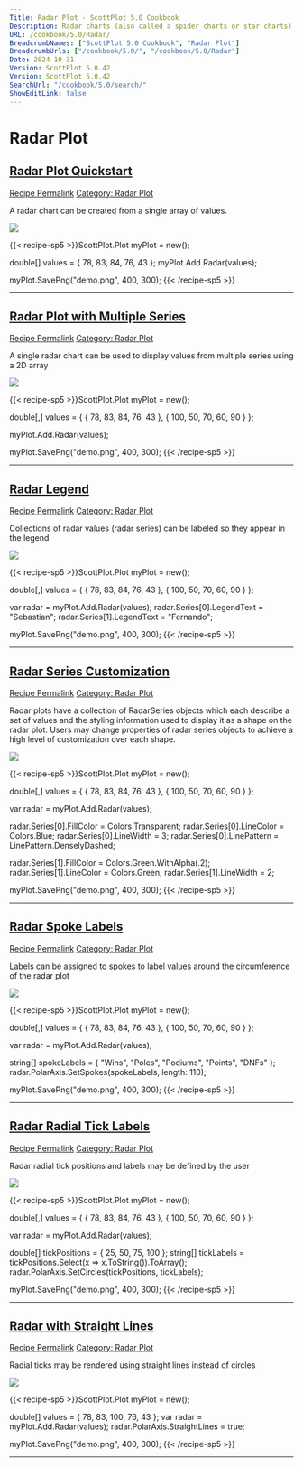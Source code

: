 ```yaml
---
Title: Radar Plot - ScottPlot 5.0 Cookbook
Description: Radar charts (also called a spider charts or star charts) represent multi-axis data as a 2D shape on axes arranged circularly around a center point.
URL: /cookbook/5.0/Radar/
BreadcrumbNames: ["ScottPlot 5.0 Cookbook", "Radar Plot"]
BreadcrumbUrls: ["/cookbook/5.0/", "/cookbook/5.0/Radar"]
Date: 2024-10-31
Version: ScottPlot 5.0.42
Version: ScottPlot 5.0.42
SearchUrl: "/cookbook/5.0/search/"
ShowEditLink: false
---
```


<h1>Radar Plot</h1>


<h2 style='border-bottom: 0;'><a href='/cookbook/5.0/Radar/RadarQuickstart'>Radar Plot Quickstart</a></h2>

<div class="d-flex mb-2">
<a class="btn btn-sm btn-primary me-1" href="/cookbook/5.0/Radar/RadarQuickstart">Recipe Permalink</a>
<a class="btn btn-sm btn-success me-1" href="/cookbook/5.0/Radar">Category: Radar Plot</a>
</div>

A radar chart can be created from a single array of values.

[![](/cookbook/5.0/images/RadarQuickstart.png?241031194635)](/cookbook/5.0/images/RadarQuickstart.png?241031194635)

{{< recipe-sp5 >}}ScottPlot.Plot myPlot = new();

double[] values = { 78, 83, 84, 76, 43 };
myPlot.Add.Radar(values);

myPlot.SavePng("demo.png", 400, 300);
{{< /recipe-sp5 >}}

<hr class='my-5 invisible'>



<h2 style='border-bottom: 0;'><a href='/cookbook/5.0/Radar/RadarMultipleQuickstart'>Radar Plot with Multiple Series</a></h2>

<div class="d-flex mb-2">
<a class="btn btn-sm btn-primary me-1" href="/cookbook/5.0/Radar/RadarMultipleQuickstart">Recipe Permalink</a>
<a class="btn btn-sm btn-success me-1" href="/cookbook/5.0/Radar">Category: Radar Plot</a>
</div>

A single radar chart can be used to display values from multiple series using a 2D array

[![](/cookbook/5.0/images/RadarMultipleQuickstart.png?241031194635)](/cookbook/5.0/images/RadarMultipleQuickstart.png?241031194635)

{{< recipe-sp5 >}}ScottPlot.Plot myPlot = new();

double[,] values = {
    { 78,  83, 84, 76, 43 },
    { 100, 50, 70, 60, 90 }
};

myPlot.Add.Radar(values);

myPlot.SavePng("demo.png", 400, 300);
{{< /recipe-sp5 >}}

<hr class='my-5 invisible'>



<h2 style='border-bottom: 0;'><a href='/cookbook/5.0/Radar/RadarLegend'>Radar Legend</a></h2>

<div class="d-flex mb-2">
<a class="btn btn-sm btn-primary me-1" href="/cookbook/5.0/Radar/RadarLegend">Recipe Permalink</a>
<a class="btn btn-sm btn-success me-1" href="/cookbook/5.0/Radar">Category: Radar Plot</a>
</div>

Collections of radar values (radar series) can be labeled so they appear in the legend

[![](/cookbook/5.0/images/RadarLegend.png?241031194635)](/cookbook/5.0/images/RadarLegend.png?241031194635)

{{< recipe-sp5 >}}ScottPlot.Plot myPlot = new();

double[,] values = {
    { 78,  83, 84, 76, 43 },
    { 100, 50, 70, 60, 90 }
};

var radar = myPlot.Add.Radar(values);
radar.Series[0].LegendText = "Sebastian";
radar.Series[1].LegendText = "Fernando";

myPlot.SavePng("demo.png", 400, 300);
{{< /recipe-sp5 >}}

<hr class='my-5 invisible'>



<h2 style='border-bottom: 0;'><a href='/cookbook/5.0/Radar/RadarSeriesCustomization'>Radar Series Customization</a></h2>

<div class="d-flex mb-2">
<a class="btn btn-sm btn-primary me-1" href="/cookbook/5.0/Radar/RadarSeriesCustomization">Recipe Permalink</a>
<a class="btn btn-sm btn-success me-1" href="/cookbook/5.0/Radar">Category: Radar Plot</a>
</div>

Radar plots have a collection of RadarSeries objects which each describe a set of values and the styling information used to display it as a shape on the radar plot. Users may change properties of radar series objects to achieve a high level of customization over each shape.

[![](/cookbook/5.0/images/RadarSeriesCustomization.png?241031194635)](/cookbook/5.0/images/RadarSeriesCustomization.png?241031194635)

{{< recipe-sp5 >}}ScottPlot.Plot myPlot = new();

double[,] values = {
    { 78,  83, 84, 76, 43 },
    { 100, 50, 70, 60, 90 }
};

var radar = myPlot.Add.Radar(values);

radar.Series[0].FillColor = Colors.Transparent;
radar.Series[0].LineColor = Colors.Blue;
radar.Series[0].LineWidth = 3;
radar.Series[0].LinePattern = LinePattern.DenselyDashed;

radar.Series[1].FillColor = Colors.Green.WithAlpha(.2);
radar.Series[1].LineColor = Colors.Green;
radar.Series[1].LineWidth = 2;

myPlot.SavePng("demo.png", 400, 300);
{{< /recipe-sp5 >}}

<hr class='my-5 invisible'>



<h2 style='border-bottom: 0;'><a href='/cookbook/5.0/Radar/RadarSpokeLabels'>Radar Spoke Labels</a></h2>

<div class="d-flex mb-2">
<a class="btn btn-sm btn-primary me-1" href="/cookbook/5.0/Radar/RadarSpokeLabels">Recipe Permalink</a>
<a class="btn btn-sm btn-success me-1" href="/cookbook/5.0/Radar">Category: Radar Plot</a>
</div>

Labels can be assigned to spokes to label values around the circumference of the radar plot

[![](/cookbook/5.0/images/RadarSpokeLabels.png?241031194635)](/cookbook/5.0/images/RadarSpokeLabels.png?241031194635)

{{< recipe-sp5 >}}ScottPlot.Plot myPlot = new();

double[,] values = {
    { 78,  83, 84, 76, 43 },
    { 100, 50, 70, 60, 90 }
};

var radar = myPlot.Add.Radar(values);

string[] spokeLabels = { "Wins", "Poles", "Podiums", "Points", "DNFs" };
radar.PolarAxis.SetSpokes(spokeLabels, length: 110);

myPlot.SavePng("demo.png", 400, 300);
{{< /recipe-sp5 >}}

<hr class='my-5 invisible'>



<h2 style='border-bottom: 0;'><a href='/cookbook/5.0/Radar/RadarRadialTicks'>Radar Radial Tick Labels</a></h2>

<div class="d-flex mb-2">
<a class="btn btn-sm btn-primary me-1" href="/cookbook/5.0/Radar/RadarRadialTicks">Recipe Permalink</a>
<a class="btn btn-sm btn-success me-1" href="/cookbook/5.0/Radar">Category: Radar Plot</a>
</div>

Radar radial tick positions and labels may be defined by the user

[![](/cookbook/5.0/images/RadarRadialTicks.png?241031194635)](/cookbook/5.0/images/RadarRadialTicks.png?241031194635)

{{< recipe-sp5 >}}ScottPlot.Plot myPlot = new();

double[,] values = {
    { 78,  83, 84, 76, 43 },
    { 100, 50, 70, 60, 90 }
};

var radar = myPlot.Add.Radar(values);

double[] tickPositions = { 25, 50, 75, 100 };
string[] tickLabels = tickPositions.Select(x => x.ToString()).ToArray();
radar.PolarAxis.SetCircles(tickPositions, tickLabels);

myPlot.SavePng("demo.png", 400, 300);
{{< /recipe-sp5 >}}

<hr class='my-5 invisible'>



<h2 style='border-bottom: 0;'><a href='/cookbook/5.0/Radar/RadarStraightLines'>Radar with Straight Lines</a></h2>

<div class="d-flex mb-2">
<a class="btn btn-sm btn-primary me-1" href="/cookbook/5.0/Radar/RadarStraightLines">Recipe Permalink</a>
<a class="btn btn-sm btn-success me-1" href="/cookbook/5.0/Radar">Category: Radar Plot</a>
</div>

Radial ticks may be rendered using straight lines instead of circles

[![](/cookbook/5.0/images/RadarStraightLines.png?241031194635)](/cookbook/5.0/images/RadarStraightLines.png?241031194635)

{{< recipe-sp5 >}}ScottPlot.Plot myPlot = new();

double[] values = { 78, 83, 100, 76, 43 };
var radar = myPlot.Add.Radar(values);
radar.PolarAxis.StraightLines = true;

myPlot.SavePng("demo.png", 400, 300);
{{< /recipe-sp5 >}}

<hr class='my-5 invisible'>


